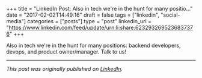 +++
title = "LinkedIn Post: Also in tech we're in the hunt for many positio..."
date = "2017-02-02T14:49:16"
draft = false
tags = ["linkedin", "social-media"]
categories = ["posts"]
type = "post"
linkedin_url = "https://www.linkedin.com/feed/update/urn:li:share:6232932695236837376"
+++

Also in tech we're in the hunt for many positions: backend developers, devops, and product owner/manager. Talk to us!

---

*This post was originally published on [LinkedIn](https://www.linkedin.com/in/adrianmoreno/recent-activity/all/).*